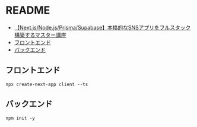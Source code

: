 # README

- [【Next.js/Node.js/Prisma/Supabase】本格的なSNSアプリをフルスタック構築するマスター講座](https://www.udemy.com/course/fullstack-sns-development/)
- [フロントエンド](https://github.com/Shin-sibainu/udemy-sns-client)
- [バックエンド](https://github.com/Shin-sibainu/udemy-sns-api)

## フロントエンド

```shell
npx create-next-app client --ts
```

## バックエンド

```shell
npm init -y
```

